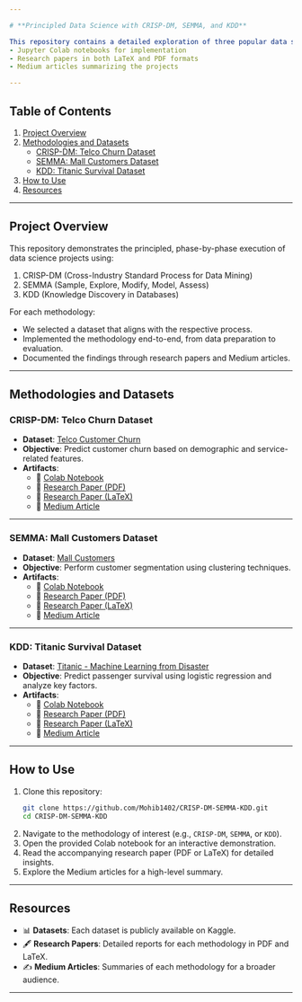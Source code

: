 ```yaml
---

# **Principled Data Science with CRISP-DM, SEMMA, and KDD**

This repository contains a detailed exploration of three popular data science methodologies:
- Jupyter Colab notebooks for implementation
- Research papers in both LaTeX and PDF formats
- Medium articles summarizing the projects

---
```


## **Table of Contents**
1. [Project Overview](#project-overview)
2. [Methodologies and Datasets](#methodologies-and-datasets)
   - [CRISP-DM: Telco Churn Dataset](#crisp-dm-telco-churn-dataset)
   - [SEMMA: Mall Customers Dataset](#semma-mall-customers-dataset)
   - [KDD: Titanic Survival Dataset](#kdd-titanic-survival-dataset)
3. [How to Use](#how-to-use)
4. [Resources](#resources)

---

## **Project Overview**

This repository demonstrates the principled, phase-by-phase execution of data science projects using:
1. CRISP-DM (Cross-Industry Standard Process for Data Mining)
2. SEMMA (Sample, Explore, Modify, Model, Assess)
3. KDD (Knowledge Discovery in Databases)

For each methodology:
- We selected a dataset that aligns with the respective process.
- Implemented the methodology end-to-end, from data preparation to evaluation.
- Documented the findings through research papers and Medium articles.

---

## **Methodologies and Datasets**

### **CRISP-DM: Telco Churn Dataset**
- **Dataset**: [Telco Customer Churn](https://www.kaggle.com/blastchar/telco-customer-churn)
- **Objective**: Predict customer churn based on demographic and service-related features.
- **Artifacts**:
  - 📓 [Colab Notebook](https://colab.research.google.com/drive/1k6AY-xCNOx0C_3s2jTp6T13xjL5HgbPn?usp=sharing)  
  - 📄 [Research Paper (PDF)](https://github.com/Mohib1402/CRISP-DM-SEMMA-KDD/blob/main/CRISP-DM/CRISP_DM_Research.pdf)  
  - 📜 [Research Paper (LaTeX)](https://github.com/Mohib1402/CRISP-DM-SEMMA-KDD/blob/main/CRISP-DM/CRISP_DM_Churn_Research_Paper_Content.tex)  
  - 📝 [Medium Article](https://medium.com/@uu7470911/predicting-customer-churn-a-step-by-step-crisp-dm-approach-724a217546ea)  

---

### **SEMMA: Mall Customers Dataset**
- **Dataset**: [Mall Customers](https://www.kaggle.com/vjchoudhary7/customer-segmentation-tutorial-in-python)
- **Objective**: Perform customer segmentation using clustering techniques.
- **Artifacts**:
  - 📓 [Colab Notebook](https://colab.research.google.com/drive/1BLGgJa7XeNDRf_6LlssWH8ZpflIf5ScK?usp=sharing)  
  - 📄 [Research Paper (PDF)](https://github.com/Mohib1402/CRISP-DM-SEMMA-KDD/blob/main/SEMMA/SEMMA_Research.pdf)  
  - 📜 [Research Paper (LaTeX)](https://github.com/Mohib1402/CRISP-DM-SEMMA-KDD/blob/main/SEMMA/SEMMA_Research_Paper.tex)  
  - 📝 [Medium Article](https://medium.com/@uu7470911/customer-segmentation-using-the-semma-methodology-40125d2768dc)  

---

### **KDD: Titanic Survival Dataset**
- **Dataset**: [Titanic - Machine Learning from Disaster](https://www.kaggle.com/c/titanic)
- **Objective**: Predict passenger survival using logistic regression and analyze key factors.
- **Artifacts**:
  - 📓 [Colab Notebook](https://colab.research.google.com/drive/1ObZNoZc_Xn7bT_9uRxAZGrgcPrgQiiDt?usp=sharing)  
  - 📄 [Research Paper (PDF)](https://github.com/Mohib1402/CRISP-DM-SEMMA-KDD/blob/main/KDD/KDD_Research.pdf)  
  - 📜 [Research Paper (LaTeX)](https://github.com/Mohib1402/CRISP-DM-SEMMA-KDD/blob/main/KDD/KDD_Research_Paper.tex)  
  - 📝 [Medium Article](https://medium.com/@uu7470911/predicting-titanic-survival-using-machine-learning-a-step-by-step-guide-791e9c563e7c)  

---

## **How to Use**
1. Clone this repository:
   ```bash
   git clone https://github.com/Mohib1402/CRISP-DM-SEMMA-KDD.git
   cd CRISP-DM-SEMMA-KDD
   ```
2. Navigate to the methodology of interest (e.g., `CRISP-DM`, `SEMMA`, or `KDD`).
3. Open the provided Colab notebook for an interactive demonstration.
4. Read the accompanying research paper (PDF or LaTeX) for detailed insights.
5. Explore the Medium articles for a high-level summary.

---

## **Resources**
- 📊 **Datasets**: Each dataset is publicly available on Kaggle.
- 🖋 **Research Papers**: Detailed reports for each methodology in PDF and LaTeX.
- ✍ **Medium Articles**: Summaries of each methodology for a broader audience.

---
